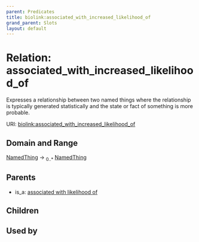 ```yaml
---
parent: Predicates
title: biolink:associated_with_increased_likelihood_of
grand_parent: Slots
layout: default
---
```


# Relation: associated_with_increased_likelihood_of


Expresses a relationship between two named things where the relationship is typically generated statistically and the state or fact of something is more probable.

URI: [biolink:associated_with_increased_likelihood_of](https://w3id.org/biolink/associated_with_increased_likelihood_of)

## Domain and Range

[NamedThing](NamedThing.md) ->  <sub>0..\*</sub> [NamedThing](NamedThing.md)

## Parents

 *  is_a: [associated with likelihood of](associated_with_likelihood_of.md)

## Children


## Used by

